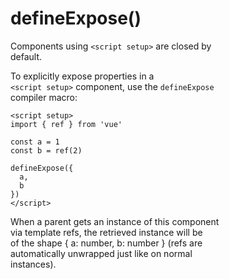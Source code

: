 # defineExpose()

Components using `<script setup>` are closed by  
default. 

To explicitly expose properties in a  
`<script setup>` component, use the `defineExpose`  
compiler macro:  
```vue
<script setup>
import { ref } from 'vue'

const a = 1
const b = ref(2)

defineExpose({
  a,
  b
})
</script>
```

When a parent gets an instance of this component  
via template refs, the retrieved instance will be  
of the shape { a: number, b: number } (refs are  
automatically unwrapped just like on normal  
instances).  
